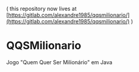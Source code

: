 ( this repository now lives at [https://gitlab.com/alexandre1985/qqsmilionario/](https://gitlab.com/alexandre1985/qqsmilionario/) )

# QQSMilionario
Jogo "Quem Quer Ser Milionário" em Java
